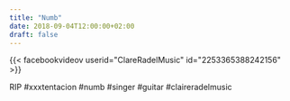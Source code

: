 ```yaml
---
title: "Numb"
date: 2018-09-04T12:00:00+02:00
draft: false
---
```


{{< facebookvideov userid="ClareRadelMusic" id="2253365388242156" >}}

RIP #xxxtentacion #numb #singer #guitar #claireradelmusic